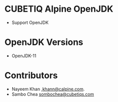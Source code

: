 # CUBETIQ Alpine OpenJDK
- Support OpenJDK

# OpenJDK Versions
- OpenJDK-11

# Contributors
- Nayeem Khan ,khann@calpine.com.
- Sambo Chea <sombochea@cubetiqs.com>
